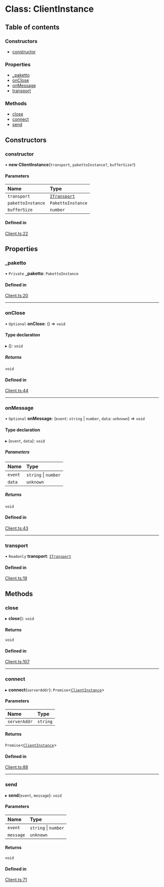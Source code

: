 # Class: ClientInstance

## Table of contents

### Constructors

- [constructor](ClientInstance.md#constructor)

### Properties

- [\_paketto](ClientInstance.md#_paketto)
- [onClose](ClientInstance.md#onclose)
- [onMessage](ClientInstance.md#onmessage)
- [transport](ClientInstance.md#transport)

### Methods

- [close](ClientInstance.md#close)
- [connect](ClientInstance.md#connect)
- [send](ClientInstance.md#send)

## Constructors

### constructor

• **new ClientInstance**(`transport`, `pakettoInstance?`, `bufferSize?`)

#### Parameters

| Name | Type |
| :------ | :------ |
| `transport` | [`ITransport`](../interfaces/ITransport.md) |
| `pakettoInstance` | `PakettoInstance` |
| `bufferSize` | `number` |

#### Defined in

[Client.ts:22](https://github.com/tufcode/soketto-client/blob/2718fee/src/Client.ts#L22)

## Properties

### \_paketto

• `Private` **\_paketto**: `PakettoInstance`

#### Defined in

[Client.ts:20](https://github.com/tufcode/soketto-client/blob/2718fee/src/Client.ts#L20)

___

### onClose

• `Optional` **onClose**: () => `void`

#### Type declaration

▸ (): `void`

##### Returns

`void`

#### Defined in

[Client.ts:44](https://github.com/tufcode/soketto-client/blob/2718fee/src/Client.ts#L44)

___

### onMessage

• `Optional` **onMessage**: (`event`: `string` \| `number`, `data`: `unknown`) => `void`

#### Type declaration

▸ (`event`, `data`): `void`

##### Parameters

| Name | Type |
| :------ | :------ |
| `event` | `string` \| `number` |
| `data` | `unknown` |

##### Returns

`void`

#### Defined in

[Client.ts:43](https://github.com/tufcode/soketto-client/blob/2718fee/src/Client.ts#L43)

___

### transport

• `Readonly` **transport**: [`ITransport`](../interfaces/ITransport.md)

#### Defined in

[Client.ts:19](https://github.com/tufcode/soketto-client/blob/2718fee/src/Client.ts#L19)

## Methods

### close

▸ **close**(): `void`

#### Returns

`void`

#### Defined in

[Client.ts:107](https://github.com/tufcode/soketto-client/blob/2718fee/src/Client.ts#L107)

___

### connect

▸ **connect**(`serverAddr`): `Promise`<[`ClientInstance`](ClientInstance.md)\>

#### Parameters

| Name | Type |
| :------ | :------ |
| `serverAddr` | `string` |

#### Returns

`Promise`<[`ClientInstance`](ClientInstance.md)\>

#### Defined in

[Client.ts:88](https://github.com/tufcode/soketto-client/blob/2718fee/src/Client.ts#L88)

___

### send

▸ **send**(`event`, `message`): `void`

#### Parameters

| Name | Type |
| :------ | :------ |
| `event` | `string` \| `number` |
| `message` | `unknown` |

#### Returns

`void`

#### Defined in

[Client.ts:71](https://github.com/tufcode/soketto-client/blob/2718fee/src/Client.ts#L71)
